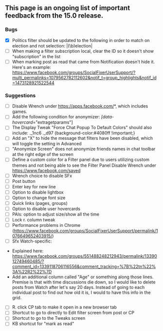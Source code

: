 ## This page is an ongoing list of important feedback from the 15.0 release.

### Bugs

 - [x] Politics filter should be updated to the following in order to match on election and not selection: |(\b)election|
 - [ ] When making a filter subscription local, clear the ID so it doesn't show "subscription" in the list
 - [ ] When marking post as read that came from Notification doesn't hide it. Here's an example: https://www.facebook.com/groups/SocialFixerUserSupport/?multi_permalinks=1079562782112602&notif_t=group_highlights&notif_id=1473128921522544

### Suggestions

 - [ ] Disable Wrench under https://apps.facebook.com/*, which includes games.
 - [ ] Add the following condition for anonymizer: *[data-hovercard*="extragetparams"]
 - [ ] The Display Tweak "Force Chat Popup To Default Colors" should also include: ._1nc6 ._d97 {background-color:#4080ff !important;}
 - [ ] Add an "X" to hide the message that filters have been disabled, which will toggle the setting in Advanced
 - [ ] "Anonymize Screen" does not anonymize friends names in chat toolbar at the right edge of the screen
 - [ ] Define a custom color for a Filter panel due to users utilizing custom themes and not being able to see the Filter Panel
   Disable Wrench under https://www.facebook.com/saved
 - [ ] Wrench choice to disable SFx
 - [ ] Post button
 - [ ] Enter key for new line
 - [ ] Option to disable lightbox
 - [ ] Option to change font size
 - [ ] Quick links (pages, groups)
 - [ ] Option to disable user hovercards
 - [ ] PAIs: option to adjust size/show all the time
 - [ ] Lock r. column tweak
 - [ ] Performance problems in Chrome (https://www.facebook.com/groups/SocialFixerUserSupport/permalink/1076649652403915/)
 - [ ] Sfx Watch-specific:
* Explained here: https://www.facebook.com/groups/551488248212943/permalink/1339012749460485/?comment_id=1339118706116556&comment_tracking=%7B%22tn%22%3A%22R2%22%7D
* Add an additional column called "Age" or something along those lines. Premise is that with time discussions die down, so I would like to delete posts from Watch after let's say 20 days. Instead of going to each individual post to find out how old it is, I would to have this info in the grid.
 - [ ] R. click CP tab to make it open in a new browser tab
 - [ ] Shortcut to go to directly to Edit filter screen from post or CP
 - [ ] Shortcut to go to the Tweaks screen
 - [ ] KB shortcut for "mark as read"
